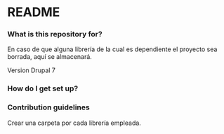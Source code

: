 # README #

### What is this repository for? ###

En caso de que alguna librería de la cual es dependiente el proyecto sea borrada,
aquí se almacenará.

Version Drupal 7

### How do I get set up? ###

### Contribution guidelines ###
Crear una carpeta por cada librería empleada.